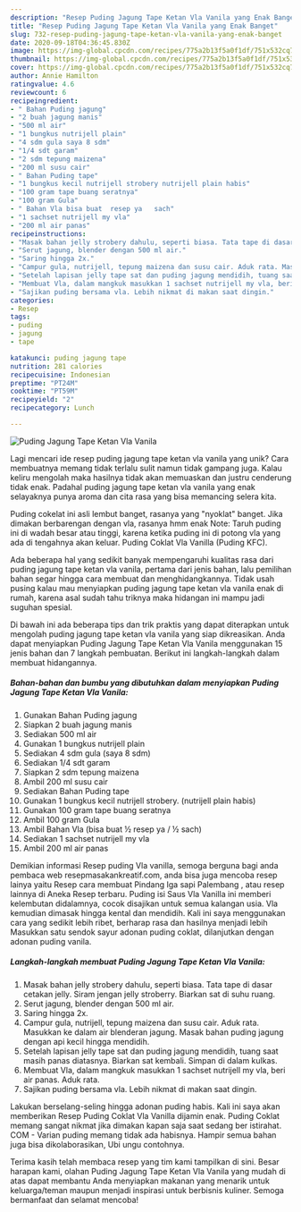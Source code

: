 ```yaml
---
description: "Resep Puding Jagung Tape Ketan Vla Vanila yang Enak Banget"
title: "Resep Puding Jagung Tape Ketan Vla Vanila yang Enak Banget"
slug: 732-resep-puding-jagung-tape-ketan-vla-vanila-yang-enak-banget
date: 2020-09-18T04:36:45.830Z
image: https://img-global.cpcdn.com/recipes/775a2b13f5a0f1df/751x532cq70/puding-jagung-tape-ketan-vla-vanila-foto-resep-utama.jpg
thumbnail: https://img-global.cpcdn.com/recipes/775a2b13f5a0f1df/751x532cq70/puding-jagung-tape-ketan-vla-vanila-foto-resep-utama.jpg
cover: https://img-global.cpcdn.com/recipes/775a2b13f5a0f1df/751x532cq70/puding-jagung-tape-ketan-vla-vanila-foto-resep-utama.jpg
author: Annie Hamilton
ratingvalue: 4.6
reviewcount: 6
recipeingredient:
- " Bahan Puding jagung"
- "2 buah jagung manis"
- "500 ml air"
- "1 bungkus nutrijell plain"
- "4 sdm gula saya 8 sdm"
- "1/4 sdt garam"
- "2 sdm tepung maizena"
- "200 ml susu cair"
- " Bahan Puding tape"
- "1 bungkus kecil nutrijell strobery nutrijell plain habis"
- "100 gram tape buang seratnya"
- "100 gram Gula"
- " Bahan Vla bisa buat  resep ya   sach"
- "1 sachset nutrijell my vla"
- "200 ml air panas"
recipeinstructions:
- "Masak bahan jelly strobery dahulu, seperti biasa. Tata tape di dasar cetakan jelly. Siram jengan jelly stroberry. Biarkan sat di suhu ruang."
- "Serut jagung, blender dengan 500 ml air."
- "Saring hingga 2x."
- "Campur gula, nutrijell, tepung maizena dan susu cair. Aduk rata. Masukkan ke dalam air blenderan jagung. Masak bahan puding jagung dengan api kecil hingga mendidih."
- "Setelah lapisan jelly tape sat dan puding jagung mendidih, tuang saat masih panas diatasnya. Biarkan sat kembali. Simpan di dalam kulkas."
- "Membuat Vla, dalam mangkuk masukkan 1 sachset nutrijell my vla, beri air panas. Aduk rata."
- "Sajikan puding bersama vla. Lebih nikmat di makan saat dingin."
categories:
- Resep
tags:
- puding
- jagung
- tape

katakunci: puding jagung tape 
nutrition: 281 calories
recipecuisine: Indonesian
preptime: "PT24M"
cooktime: "PT59M"
recipeyield: "2"
recipecategory: Lunch

---
```



![Puding Jagung Tape Ketan Vla Vanila](https://img-global.cpcdn.com/recipes/775a2b13f5a0f1df/751x532cq70/puding-jagung-tape-ketan-vla-vanila-foto-resep-utama.jpg)

Lagi mencari ide resep puding jagung tape ketan vla vanila yang unik? Cara membuatnya memang tidak terlalu sulit namun tidak gampang juga. Kalau keliru mengolah maka hasilnya tidak akan memuaskan dan justru cenderung tidak enak. Padahal puding jagung tape ketan vla vanila yang enak selayaknya punya aroma dan cita rasa yang bisa memancing selera kita.

Puding cokelat ini asli lembut banget, rasanya yang &#34;nyoklat&#34; banget. Jika dimakan berbarengan dengan vla, rasanya hmm enak Note: Taruh puding ini di wadah besar atau tinggi, karena ketika puding ini di potong vla yang ada di tengahnya akan keluar. Puding Coklat Vla Vanilla (Puding KFC).

Ada beberapa hal yang sedikit banyak mempengaruhi kualitas rasa dari puding jagung tape ketan vla vanila, pertama dari jenis bahan, lalu pemilihan bahan segar hingga cara membuat dan menghidangkannya. Tidak usah pusing kalau mau menyiapkan puding jagung tape ketan vla vanila enak di rumah, karena asal sudah tahu triknya maka hidangan ini mampu jadi suguhan spesial.


Di bawah ini ada beberapa tips dan trik praktis yang dapat diterapkan untuk mengolah puding jagung tape ketan vla vanila yang siap dikreasikan. Anda dapat menyiapkan Puding Jagung Tape Ketan Vla Vanila menggunakan 15 jenis bahan dan 7 langkah pembuatan. Berikut ini langkah-langkah dalam membuat hidangannya.

<!--inarticleads1-->

##### Bahan-bahan dan bumbu yang dibutuhkan dalam menyiapkan Puding Jagung Tape Ketan Vla Vanila:

1. Gunakan  Bahan Puding jagung
1. Siapkan 2 buah jagung manis
1. Sediakan 500 ml air
1. Gunakan 1 bungkus nutrijell plain
1. Sediakan 4 sdm gula (saya 8 sdm)
1. Sediakan 1/4 sdt garam
1. Siapkan 2 sdm tepung maizena
1. Ambil 200 ml susu cair
1. Sediakan  Bahan Puding tape
1. Gunakan 1 bungkus kecil nutrijell strobery. (nutrijell plain habis)
1. Gunakan 100 gram tape buang seratnya
1. Ambil 100 gram Gula
1. Ambil  Bahan Vla (bisa buat ½ resep ya / ½ sach)
1. Sediakan 1 sachset nutrijell my vla
1. Ambil 200 ml air panas


Demikian informasi Resep puding Vla vanilla, semoga berguna bagi anda pembaca web resepmasakankreatif.com, anda bisa juga mencoba resep lainya yaitu Resep cara membuat Pindang Iga sapi Palembang , atau resep lainnya di Aneka Resep terbaru. Puding isi Saus Vla Vanilla ini memberi kelembutan didalamnya, cocok disajikan untuk semua kalangan usia. Vla kemudian dimasak hingga kental dan mendidih. Kali ini saya menggunakan cara yang sedikit lebih ribet, berharap rasa dan hasilnya menjadi lebih Masukkan satu sendok sayur adonan puding coklat, dilanjutkan dengan adonan puding vanila. 

<!--inarticleads2-->

##### Langkah-langkah membuat Puding Jagung Tape Ketan Vla Vanila:

1. Masak bahan jelly strobery dahulu, seperti biasa. Tata tape di dasar cetakan jelly. Siram jengan jelly stroberry. Biarkan sat di suhu ruang.
1. Serut jagung, blender dengan 500 ml air.
1. Saring hingga 2x.
1. Campur gula, nutrijell, tepung maizena dan susu cair. Aduk rata. Masukkan ke dalam air blenderan jagung. Masak bahan puding jagung dengan api kecil hingga mendidih.
1. Setelah lapisan jelly tape sat dan puding jagung mendidih, tuang saat masih panas diatasnya. Biarkan sat kembali. Simpan di dalam kulkas.
1. Membuat Vla, dalam mangkuk masukkan 1 sachset nutrijell my vla, beri air panas. Aduk rata.
1. Sajikan puding bersama vla. Lebih nikmat di makan saat dingin.


Lakukan berselang-seling hingga adonan puding habis. Kali ini saya akan memberikan Resep Puding Coklat Vla Vanilla dijamin enak. Puding Coklat memang sangat nikmat jika dimakan kapan saja saat sedang ber istirahat. COM - Varian puding memang tidak ada habisnya. Hampir semua bahan juga bisa dikolaborasikan, Ubi ungu contohnya. 

Terima kasih telah membaca resep yang tim kami tampilkan di sini. Besar harapan kami, olahan Puding Jagung Tape Ketan Vla Vanila yang mudah di atas dapat membantu Anda menyiapkan makanan yang menarik untuk keluarga/teman maupun menjadi inspirasi untuk berbisnis kuliner. Semoga bermanfaat dan selamat mencoba!
